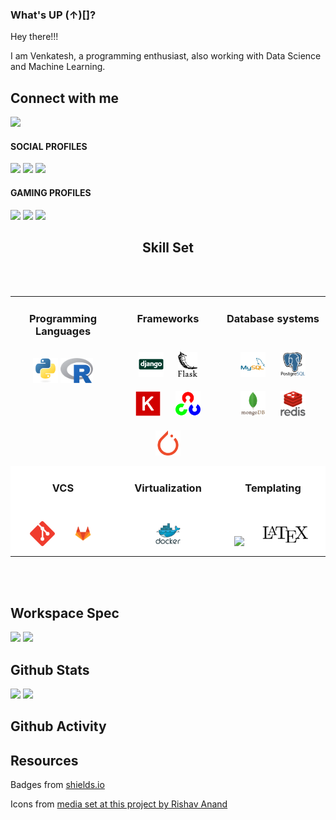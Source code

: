 ### What's UP (&uarr;)[]?

Hey there!!!

I am Venkatesh, a programming enthusiast, also working with Data Science and Machine Learning.



## Connect with me
<img src="https://media.giphy.com/media/l41lMjj9c8uzVQyqs/giphy.gif" width="50">

#### SOCIAL PROFILES
<a href="https://github.com/venkateshwara-gopisetti"><img src="https://img.shields.io/badge/GitHub-100000?style=for-the-badge&logo=github&logoColor=white"></a>
<a href="https://www.linkedin.com/in/venkateshwara-rao-gopisetti/"><img src="https://img.shields.io/badge/LinkedIn-0077B5?style=for-the-badge&logo=linkedin&logoColor=white"></a>
<a href="mailto:venkateshwar.gopisetti@gmail.com"><img src="https://img.shields.io/badge/Gmail-D14836?style=for-the-badge&logo=gmail&logoColor=white"></a>


#### GAMING PROFILES
<a href="https://steamcommunity.com/profiles/76561198131575424/"><img src="https://img.shields.io/badge/Steam-000000?style=for-the-badge&logo=steam&logoColor=white"></a>
<a href="https://account.xbox.com/en-US/Profile?gamertag=LockedElk583468"><img src="https://img.shields.io/badge/Xbox%20Live-107c10?style=for-the-badge&logo=xbox&logoColor=white"></a>
<a href="https://www.gog.com/u/Venkatesh_Rao"><img src="https://img.shields.io/badge/gog-000000?style=for-the-badge&logo=gogdotcom"></a>



<center>

## Skill Set
</center>
<br>
<br>

<table class="table table-borderless">
<tr>
<td valign="top" width="33%">
<div align="center">

### Programming Languages
<br>
<img src="static/skills-assets/python-original.svg" height="40">
<img src="static/skills-assets/r.svg" height="40">
</div>
</td>
<td valign="top" width="33%">
<div align="center">

### Frameworks
<br>
<img src="static/skills-assets/django-original.svg" height="40" style="margin: 10px">
<img src="static/skills-assets/flask.png" height="40" style="margin: 10px">
<img src="static/skills-assets/keras.png" height="40" style="margin: 10px">
<img src="static/skills-assets/opencv-icon.svg" height="40" style="margin: 10px">
<img src="static/skills-assets/pytorch-icon.svg" height="40" style="margin: 10px">
</div>
</td>
<td valign="top" width="33%">
<div align="center">

### Database systems
<br>
<img src="static/skills-assets/mysql-original-wordmark.svg" height="40" style="margin: 10px">
<img src="static/skills-assets/postgresql-original-wordmark.svg" height="40" style="margin: 10px">
<img src="static/skills-assets/mongodb-original-wordmark.svg" height="40" style="margin: 10px">
<img src="static/skills-assets/redis-original-wordmark.svg" height="40" style="margin: 10px">
</div>
</td>
</tr>

<tr style="background-color:#ffffff">
<td valign="top" width="33%">
<div align="center">

### VCS
<br>
<img src="static/skills-assets/git-scm-icon.svg" height="40" style="margin: 10px">
<img src="static/skills-assets/gitlab.svg" height="40" style="margin: 10px">
</div>
</td>
<td valign="top" width="33%">
<div align="center">


### Virtualization
<br>
<img src="static/skills-assets/docker-original-wordmark.svg" height="40" style="margin: 10px">
</div>
</td>
<td valign="top" width="33%">
<div align="center">

### Templating
<br>
<img src="https://img.shields.io/badge/-000000?logo=markdown&logoColor=white" height="40" style="margin: 10px">
<img src="static/skills-assets/latex.png" height="40" style="margin: 10px">
</div>
</td>
</tr>
</table>

<br>
<br>

## Workspace Spec

<img src="https://img.shields.io/badge/NVIDIA-RTX 3070-76B900?style=for-the-badge&logo=nvidia&logoColor=white">

<img src="https://img.shields.io/badge/AMD-Ryzen_5_5600X-ED1C24?style=for-the-badge&logo=amd&logoColor=white">


<br>

## Github Stats

<img src="https://github-readme-stats.vercel.app/api?username=venkateshwara-gopisetti&theme=blue-green">

<img src="https://github-readme-stats.vercel.app/api/top-langs/?username=venkateshwara-gopisetti&theme=blue-green">



## Github Activity
<!-- BLOG-POST-LIST:START -->
<!-- BLOG-POST-LIST:END -->

## Resources

Badges from [shields.io](https://shields.io/)

Icons from [media set at this project by Rishav Anand](https://github.com/rishavanand/github-profilinator)


<!-- 
![Visitor Count](https://profile-counter.glitch.me/venkateshwara-gopisetti/count.svg) (seriously broken) -->
